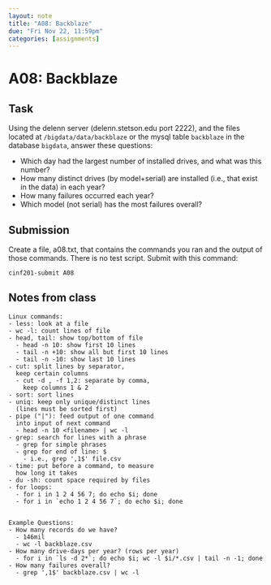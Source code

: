 ```yaml
---
layout: note
title: "A08: Backblaze"
due: "Fri Nov 22, 11:59pm"
categories: [assignments]
---
```


# A08: Backblaze

## Task

Using the delenn server (delenn.stetson.edu port 2222), and the files located at `/bigdata/data/backblaze` or the mysql table `backblaze` in the database `bigdata`, answer these questions:

- Which day had the largest number of installed drives, and what was this number?
- How many distinct drives (by model+serial) are installed (i.e., that exist in the data) in each year?
- How many failures occurred each year?
- Which model (not serial) has the most failures overall?

## Submission

Create a file, a08.txt, that contains the commands you ran and the output of those commands. There is no test script. Submit with this command:

~~~
cinf201-submit A08
~~~

## Notes from class

```
Linux commands:
- less: look at a file
- wc -l: count lines of file
- head, tail: show top/bottom of file
  - head -n 10: show first 10 lines
  - tail -n +10: show all but first 10 lines
  - tail -n -10: show last 10 lines
- cut: split lines by separator,
  keep certain columns
  - cut -d , -f 1,2: separate by comma,
    keep columns 1 & 2
- sort: sort lines
- uniq: keep only unique/distinct lines
  (lines must be sorted first)
- pipe ("|"): feed output of one command
  into input of next command
  - head -n 10 <filename> | wc -l
- grep: search for lines with a phrase
  - grep for simple phrases
  - grep for end of line: $
    - i.e., grep ',1$' file.csv
- time: put before a command, to measure
  how long it takes
- du -sh: count space required by files
- for loops:
  - for i in 1 2 4 56 7; do echo $i; done
  - for i in `echo 1 2 4 56 7`; do echo $i; done


Example Questions:
- How many records do we have?
  - 146mil
  - wc -l backblaze.csv
- How many drive-days per year? (rows per year)
  - for i in `ls -d 2*`; do echo $i; wc -l $i/*.csv | tail -n -1; done
- How many failures overall?
  - grep ',1$' backblaze.csv | wc -l
```


